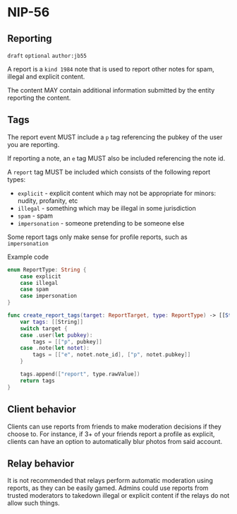 
NIP-56
======

Reporting
---------

`draft` `optional` `author:jb55`

A report is a `kind 1984` note that is used to report other notes for spam,
illegal and explicit content.

The content MAY contain additional information submitted by the entity
reporting the content.

Tags
----

The report event MUST include a `p` tag referencing the pubkey of the user you
are reporting.

If reporting a note, an `e` tag MUST also be included referencing the note id.

A `report` tag MUST be included which consists of the following report types:

- `explicit` - explicit content which may not be appropriate for minors: nudity, profanity, etc
- `illegal` - something which may be illegal in some jurisdiction
- `spam` - spam
- `impersonation` - someone pretending to be someone else

Some report tags only make sense for profile reports, such as `impersonation`

Example code

```swift
enum ReportType: String {
    case explicit
    case illegal
    case spam
    case impersonation
}

func create_report_tags(target: ReportTarget, type: ReportType) -> [[String]] {
    var tags: [[String]]
    switch target {
    case .user(let pubkey):
        tags = [["p", pubkey]]
    case .note(let notet):
        tags = [["e", notet.note_id], ["p", notet.pubkey]]
    }

    tags.append(["report", type.rawValue])
    return tags
}
```

Client behavior
---------------

Clients can use reports from friends to make moderation decisions if they
choose to. For instance, if 3+ of your friends report a profile as explicit,
clients can have an option to automatically blur photos from said account.


Relay behavior
--------------

It is not recommended that relays perform automatic moderation using reports,
as they can be easily gamed. Admins could use reports from trusted moderators to
takedown illegal or explicit content if the relays do not allow such things.
